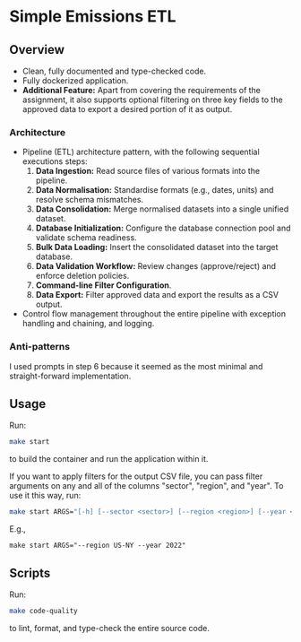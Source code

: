 # Simple Emissions ETL

## Overview

- Clean, fully documented and type-checked code.
- Fully dockerized application.
- **Additional Feature:** Apart from covering the requirements of the assignment, it also supports optional filtering on three key fields to the approved data to export a desired portion of it as output.

### Architecture

* Pipeline (ETL) architecture pattern, with the following sequential executions steps:
    1. **Data Ingestion:** Read source files of various formats into the pipeline.
    2. **Data Normalisation:** Standardise formats (e.g., dates, units) and resolve schema mismatches.
    3. **Data Consolidation:** Merge normalised datasets into a single unified dataset.
    4. **Database Initialization:** Configure the database connection pool and validate schema readiness.
    5. **Bulk Data Loading:** Insert the consolidated dataset into the target database.
    6. **Data Validation Workflow:** Review changes (approve/reject) and enforce deletion policies.
    7. **Command-line Filter Configuration**.
    8. **Data Export:** Filter approved data and export the results as a CSV output.
* Control flow management throughout the entire pipeline with exception handling and chaining, and logging.

### Anti-patterns

I used prompts in step 6 because it seemed as the most minimal and straight-forward implementation.

## Usage

Run:

```sh
make start
```

to build the container and run the application within it.

If you want to apply filters for the output CSV file, you can pass filter arguments on any and all of the columns "sector", "region", and "year". To use it this way, run:

```sh
make start ARGS="[-h] [--sector <sector>] [--region <region>] [--year <year>]"
```

E.g.,

```
make start ARGS="--region US-NY --year 2022"
```

## Scripts

Run:

```sh
make code-quality
```

to lint, format, and type-check the entire source code.
